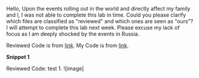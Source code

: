 Hello,
Upon the events rolling out in the world and directly affect my family and I, I was not able to complete this lab in time. Could you please clarify which files are classified as 
"reviewed" and which ones are seen as "ours"? I will attempt to complete this lab next week. Please excuse my lack of focus as I am deeply shocked by the events in Russia.

Reviewed Code is from [link](https://github.com/jordan-nishi/markdown-parse). 
My Code is from [link](https://github.com/AleksandraStashkova/markdown_parse2).

**Snippet 1**

Reviewed Code: test 1. 
![image]
